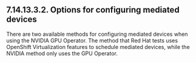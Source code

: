 ## 7.14.13.3.2. Options for configuring mediated devices

There are two available methods for configuring mediated devices when using the NVIDIA GPU Operator. The method that Red Hat tests uses OpenShift Virtualization features to schedule mediated devices, while the NVIDIA method only uses the GPU Operator.

